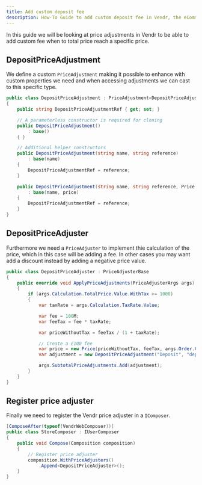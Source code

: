```yaml
---
title: Add custom deposit fee
description: How-To Guide to add custom deposit fee in Vendr, the eCommerce solution for Umbraco v8+
---
```


In this guide we will be looking at price adjustments in Vendr to be able to add custom fee when to total price reach a specific price.

## DepositPriceAdjustment

We define a custom `PriceAdjustment` making it possible to enhance with custom properties we need and when accessing adjustments we can cast to this specific type.

````csharp
public class DepositPriceAdjustment : PriceAdjustment<DepositPriceAdjustment>
{
    public string DepositPriceAdjustmentRef { get; set; }

    // A parameterless constructor is required for cloning
    public DepositPriceAdjustment()
        : base()
    { }

    // Additional helper constructors
    public DepositPriceAdjustment(string name, string reference)
        : base(name)
    {
        DepositPriceAdjustmentRef = reference;
    }

    public DepositPriceAdjustment(string name, string reference, Price price)
        : base(name, price)
    {
        DepositPriceAdjustmentRef = reference;
    }
}

````

## DepositPriceAdjuster

Furthermore we need a `PriceAdjuster` to implement thie calculation of the price, which in this case will be adding a fee. In other cases you may want add a discount instead by adding a negative price value.

````csharp
public class DepositPriceAdjuster : PriceAdjusterBase
{
    public override void ApplyPriceAdjustments(PriceAdjusterArgs args)
    {
        if (args.Calculation.TotalPrice.Value.WithTax >= 1000)
        {
            var taxRate = args.Calculation.TaxRate.Value;

            var fee = 100M;
            var feeTax = fee * taxRate;

            var priceWithoutTax = feeTax / (1 + taxRate);

            // Create a £100 fee
            var price = new Price(priceWithoutTax, feeTax, args.Order.CurrencyId);
            var adjustment = new DepositPriceAdjustment("Deposit", "deposit", price);

            args.SubtotalPriceAdjustments.Add(adjustment);
        }
    }
}

````

## Register price adjuster

Finally we need to register the Vendr price adjuster in a `IComposer`.

````csharp
[ComposeAfter(typeof(VendrWebComposer))]
public class StoreComposer : IUserComposer
{
    public void Compose(Composition composition)
    {
        // Register price adjuster
        composition.WithPriceAdjusters()
            .Append<DepositPriceAdjuster>();
    }
}
````